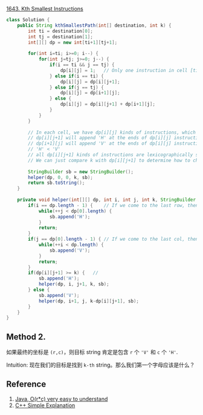 [1643. Kth Smallest Instructions](https://leetcode.com/problems/kth-smallest-instructions/)

```java
class Solution {
    public String kthSmallestPath(int[] destination, int k) {
        int ti = destination[0];
        int tj = destination[1];
        int[][] dp = new int[ti+1][tj+1];
        
        for(int i=ti; i>=0; i--) {
            for(int j=tj; j>=0; j--) {
                if(i == ti && j == tj) {
                    dp[i][j] = 1;   // Only one instruction in cell [ti, tj]
                } else if(i == ti) {
                    dp[i][j] = dp[i][j+1];
                } else if(j == tj) {
                    dp[i][j] = dp[i+1][j];
                } else {
                    dp[i][j] = dp[i][j+1] + dp[i+1][j];
                }
            }
        }
        
        // In each cell, we have dp[i][j] kinds of instructions, which equal to dp[i][j+1] + dp[i+1][j]
        // dp[i][j+1] will append 'H' at the ends of dp[i][j] instructions
        // dp[i+1][j] will append 'V' at the ends of dp[i][j] instructions
        // 'H' < 'V'
        // all dp[i][j+1] kinds of instructions are lexicographically smaller than the dp[i+1][j] kinds of instructions
        // We can just compare k with dp[i][j+1] to determine how to choose next step
        
        StringBuilder sb = new StringBuilder();
        helper(dp, 0, 0, k, sb);
        return sb.toString();
    }
    
    private void helper(int[][] dp, int i, int j, int k, StringBuilder sb) {
        if(i == dp.length - 1) {    // If we come to the last row, then we can only go right, i.e. appending 'H'
            while(++j < dp[0].length) {
                sb.append('H');
            }
            return;
        }
        if(j == dp[0].length - 1) { // If we come to the last col, then we can only go right, i.e. appending 'V'
            while(++i < dp.length) {
                sb.append('V');
            }
            return;
        }
        if(dp[i][j+1] >= k) {   // 
            sb.append('H');
            helper(dp, i, j+1, k, sb);
        } else {
            sb.append('V');
            helper(dp, i+1, j, k-dp[i][j+1], sb);
        }
    }
}
```


## Method 2. 
如果最终的坐标是 `(r,c)`，则目标 string 肯定是包含 `r` 个 `'V'` 和 `c` 个 `'H'`.

Intuition: 现在我们的目标是找到 `k-th` string。那么我们第一个字母应该是什么？

## Reference
1. [Java, O(r*c) very easy to understand](https://leetcode.com/problems/kth-smallest-instructions/discuss/918436/Java-O(r*c)-very-easy-to-understand)
2. [C++ Simple Explanation](https://leetcode.com/problems/kth-smallest-instructions/discuss/919444/C%2B%2B-Simple-Explanation)

